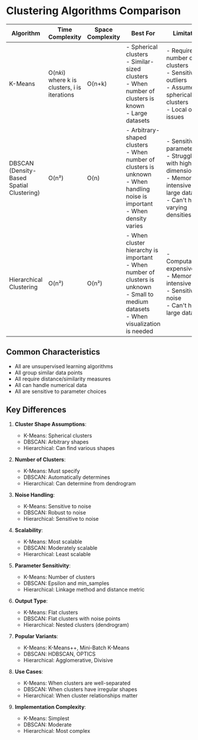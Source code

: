 # Clustering Algorithms Comparison

| Algorithm | Time Complexity | Space Complexity | Best For | Limitations | Advantages | Use Cases |
|-----------|----------------|------------------|----------|-------------|------------|-----------|
| K-Means | O(n*k*i) where k is clusters, i is iterations | O(n+k) | - Spherical clusters<br>- Similar-sized clusters<br>- When number of clusters is known<br>- Large datasets | - Requires number of clusters<br>- Sensitive to outliers<br>- Assumes spherical clusters<br>- Local optima issues | - Fast and efficient<br>- Simple to implement<br>- Works well with large datasets<br>- Easy to interpret | - Customer segmentation<br>- Image compression<br>- Document clustering<br>- Market basket analysis |
| DBSCAN (Density-Based Spatial Clustering) | O(n²) | O(n) | - Arbitrary-shaped clusters<br>- When number of clusters is unknown<br>- When handling noise is important<br>- When density varies | - Sensitive to parameters<br>- Struggles with high dimensions<br>- Memory intensive for large datasets<br>- Can't handle varying densities well | - No need to specify clusters<br>- Can find arbitrary shapes<br>- Robust to outliers<br>- Works with noise | - Spatial data analysis<br>- Anomaly detection<br>- Image segmentation<br>- Social network analysis |
| Hierarchical Clustering | O(n²) | O(n²) | - When cluster hierarchy is important<br>- When number of clusters is unknown<br>- Small to medium datasets<br>- When visualization is needed | - Computationally expensive<br>- Memory intensive<br>- Sensitive to noise<br>- Can't handle large datasets | - Creates cluster hierarchy<br>- No need to specify clusters<br>- Good visualization<br>- Works with any distance metric | - Taxonomy creation<br>- Document organization<br>- Gene expression analysis<br>- Market research |

## Common Characteristics
- All are unsupervised learning algorithms
- All group similar data points
- All require distance/similarity measures
- All can handle numerical data
- All are sensitive to parameter choices

## Key Differences
1. **Cluster Shape Assumptions**:
   - K-Means: Spherical clusters
   - DBSCAN: Arbitrary shapes
   - Hierarchical: Can find various shapes

2. **Number of Clusters**:
   - K-Means: Must specify
   - DBSCAN: Automatically determines
   - Hierarchical: Can determine from dendrogram

3. **Noise Handling**:
   - K-Means: Sensitive to noise
   - DBSCAN: Robust to noise
   - Hierarchical: Sensitive to noise

4. **Scalability**:
   - K-Means: Most scalable
   - DBSCAN: Moderately scalable
   - Hierarchical: Least scalable

5. **Parameter Sensitivity**:
   - K-Means: Number of clusters
   - DBSCAN: Epsilon and min_samples
   - Hierarchical: Linkage method and distance metric

6. **Output Type**:
   - K-Means: Flat clusters
   - DBSCAN: Flat clusters with noise points
   - Hierarchical: Nested clusters (dendrogram)

7. **Popular Variants**:
   - K-Means: K-Means++, Mini-Batch K-Means
   - DBSCAN: HDBSCAN, OPTICS
   - Hierarchical: Agglomerative, Divisive

8. **Use Cases**:
   - K-Means: When clusters are well-separated
   - DBSCAN: When clusters have irregular shapes
   - Hierarchical: When cluster relationships matter

9. **Implementation Complexity**:
   - K-Means: Simplest
   - DBSCAN: Moderate
   - Hierarchical: Most complex 